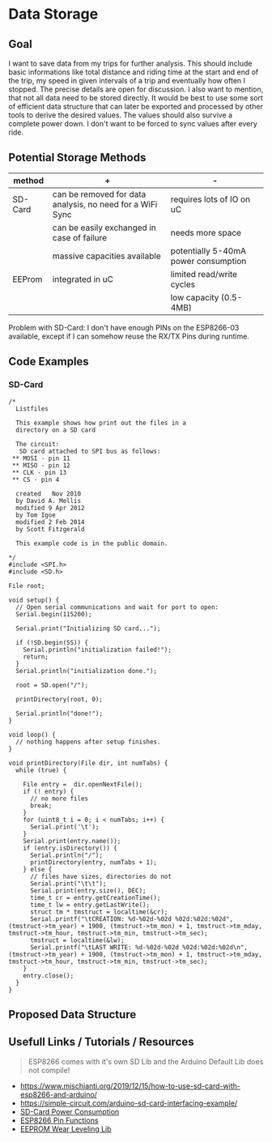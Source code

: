 # Data Storage

## Goal

I want to save data from my trips for further analysis. This should include basic informations like total distance and riding time at the start and end of the trip, my speed in given intervals of a trip and eventually how often I stopped. The precise details are open for discussion. I also want to mention, that not all data need to be stored directly. It would be best to use some sort of efficient data structure that can later be exported and processed by other tools to derive the desired values. The values should also survive a complete power down. I don't want to be forced to sync values after every ride.

## Potential Storage Methods

| method  | +                                                         | -                                    |
| ------- | --------------------------------------------------------- | ------------------------------------ |
| SD-Card | can be removed for data analysis, no need for a WiFi Sync | requires lots of IO on uC            |
|         | can be easily exchanged in case of failure                | needs more space                     |
|         | massive capacities available                              | potentially 5-40mA power consumption |
| EEProm  | integrated in uC                                          | limited read/write cycles            |
|         |                                                           | low capacity (0.5-4MB)               |

Problem with SD-Card: I don't have enough PINs on the ESP8266-03 available, except if I can somehow reuse the RX/TX Pins during runtime.

## Code Examples

### SD-Card

```arduino
/*
  Listfiles

  This example shows how print out the files in a
  directory on a SD card

  The circuit:
   SD card attached to SPI bus as follows:
 ** MOSI - pin 11
 ** MISO - pin 12
 ** CLK - pin 13
 ** CS - pin 4

  created   Nov 2010
  by David A. Mellis
  modified 9 Apr 2012
  by Tom Igoe
  modified 2 Feb 2014
  by Scott Fitzgerald

  This example code is in the public domain.

*/
#include <SPI.h>
#include <SD.h>

File root;

void setup() {
  // Open serial communications and wait for port to open:
  Serial.begin(115200);

  Serial.print("Initializing SD card...");

  if (!SD.begin(SS)) {
    Serial.println("initialization failed!");
    return;
  }
  Serial.println("initialization done.");

  root = SD.open("/");

  printDirectory(root, 0);

  Serial.println("done!");
}

void loop() {
  // nothing happens after setup finishes.
}

void printDirectory(File dir, int numTabs) {
  while (true) {

    File entry =  dir.openNextFile();
    if (! entry) {
      // no more files
      break;
    }
    for (uint8_t i = 0; i < numTabs; i++) {
      Serial.print('\t');
    }
    Serial.print(entry.name());
    if (entry.isDirectory()) {
      Serial.println("/");
      printDirectory(entry, numTabs + 1);
    } else {
      // files have sizes, directories do not
      Serial.print("\t\t");
      Serial.print(entry.size(), DEC);
      time_t cr = entry.getCreationTime();
      time_t lw = entry.getLastWrite();
      struct tm * tmstruct = localtime(&cr);
      Serial.printf("\tCREATION: %d-%02d-%02d %02d:%02d:%02d", (tmstruct->tm_year) + 1900, (tmstruct->tm_mon) + 1, tmstruct->tm_mday, tmstruct->tm_hour, tmstruct->tm_min, tmstruct->tm_sec);
      tmstruct = localtime(&lw);
      Serial.printf("\tLAST WRITE: %d-%02d-%02d %02d:%02d:%02d\n", (tmstruct->tm_year) + 1900, (tmstruct->tm_mon) + 1, tmstruct->tm_mday, tmstruct->tm_hour, tmstruct->tm_min, tmstruct->tm_sec);
    }
    entry.close();
  }
}
```

## Proposed Data Structure

## Usefull Links / Tutorials / Resources

> ESP8266 comes with it's own SD Lib and the Arduino Default Lib does not compile!

- https://www.mischianti.org/2019/12/15/how-to-use-sd-card-with-esp8266-and-arduino/
- https://simple-circuit.com/arduino-sd-card-interfacing-example/
- [SD-Card Power Consumption](https://forum.arduino.cc/index.php?topic=132303.0)
- [ESP8266 Pin Functions](https://i2.wp.com/randomnerdtutorials.com/wp-content/uploads/2019/05/ESP8266-WeMos-D1-Mini-pinout-gpio-pin.png?quality=100&strip=all&ssl=1)
- [EEPROM Wear Leveling Lib](https://github.com/xoseperez/eeprom_rotate)
